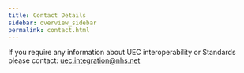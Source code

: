 ```yaml
---
title: Contact Details
sidebar: overview_sidebar
permalink: contact.html
---
```


If you require any information about UEC interoperability or Standards please contact: [uec.integration@nhs.net](mailto:uec.integration@nhs.net)
